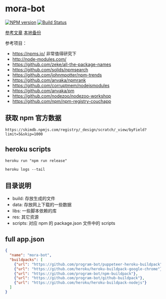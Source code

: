 # mora-bot

[![NPM version](https://badge.fury.io/js/mora-bot.svg)](https://npmjs.org/package/mora-bot)
[![Build Status](https://travis-ci.org/program-bot/mora-bot.svg?branch=master)](https://travis-ci.org/program-bot/mora-bot)


[参考文章](http://zeke.sikelianos.com/npm-and-github-automation-with-heroku/) [本地备份](./res/npm-and-github-automation-with-heroku.html)

参考项目：

* https://npms.io/ 非常值得研究下
* http://node-modules.com/
* https://github.com/zeke/all-the-package-names
* https://github.com/solids/npmsearch
* https://github.com/johnmpotter/npm-trends
* https://github.com/anvaka/npmrank
* https://github.com/corruptmem/nodejsmodules
* https://github.com/anvaka/pm
* https://github.com/nodezoo/nodezoo-workshop
* https://github.com/npm/npm-registry-couchapp

## 获取 npm 官方数据

```
https://skimdb.npmjs.com/registry/_design/scratch/_view/byField?limit=5&skip=1000
```


## heroku scripts

```
heroku run "npm run release"

heroku logs --tail
```

## 目录说明

* build:    存放生成的文件
* data:     存放网上下载的一些数据
* libs:     一些脚本依赖的库
* res:      其它资源
* scripts:  对应 npm 的 package.json 文件中的 scripts



## full app.json

```json
{
  "name": "mora-bot",
  "buildpacks": [
    {"url": "https://github.com/program-bot/puppeteer-heroku-buildpack"},
    {"url": "https://github.com/heroku/heroku-buildpack-google-chrome"},
    {"url": "https://github.com/program-bot/npm-buildpack"},
    {"url": "https://github.com/program-bot/github-buildpack"},
    {"url": "https://github.com/heroku/heroku-buildpack-nodejs"}
  ]
}
```

